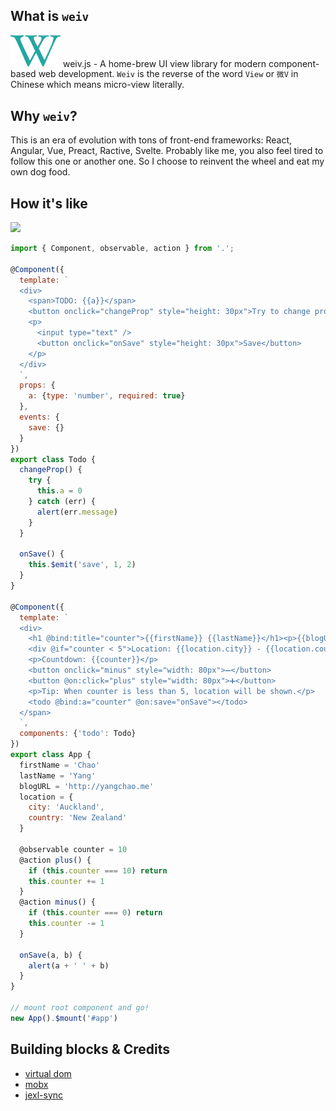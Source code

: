 ## What is `weiv`

<img src='./weiv.svg' width="80" /> weiv.js - A home-brew UI view library for modern component-based web development.
`Weiv` is the reverse of the word `View` or `微V` in Chinese which means micro-view literally.

## Why `weiv`?

This is an era of evolution with tons of front-end frameworks: React, Angular, Vue, Preact, Ractive, Svelte. Probably like me, you also feel tired to follow this one or another one. So I choose to reinvent the wheel and eat my own dog food.

## How it's like

<img src="https://i.imgur.com/7zDlvn1.gif" width="500">

```javascript
import { Component, observable, action } from '.';

@Component({
  template: `
  <div>
    <span>TODO: {{a}}</span>
    <button onclick="changeProp" style="height: 30px">Try to change props?</button>
    <p>
      <input type="text" />
      <button onclick="onSave" style="height: 30px">Save</button>
    </p>
  </div>
  `,
  props: {
    a: {type: 'number', required: true}
  },
  events: {
    save: {}
  }
})
export class Todo {
  changeProp() {
    try {
      this.a = 0
    } catch (err) {
      alert(err.message)
    }
  }

  onSave() {
    this.$emit('save', 1, 2)
  }
}

@Component({
  template: `
  <div>
    <h1 @bind:title="counter">{{firstName}} {{lastName}}</h1><p>{{blogURL}}</p>
    <div @if="counter < 5">Location: {{location.city}} - {{location.country}}</div>
    <p>Countdown: {{counter}}</p>
    <button onclick="minus" style="width: 80px">➖</button>
    <button @on:click="plus" style="width: 80px">➕</button>
    <p>Tip: When counter is less than 5, location will be shown.</p>
    <todo @bind:a="counter" @on:save="onSave"></todo>
  </span>
  `,
  components: {'todo': Todo}
})
export class App {
  firstName = 'Chao'
  lastName = 'Yang'
  blogURL = 'http://yangchao.me'
  location = {
    city: 'Auckland',
    country: 'New Zealand'
  }

  @observable counter = 10
  @action plus() {
    if (this.counter === 10) return
    this.counter += 1
  }
  @action minus() {
    if (this.counter === 0) return
    this.counter -= 1
  }

  onSave(a, b) {
    alert(a + ' ' + b)
  }
}

// mount root component and go!
new App().$mount('#app')
```

## Building blocks & Credits

- [virtual dom](https://github.com/Matt-Esch/virtual-dom)
- [mobx](https://github.com/mobxjs/mobx)
- [jexl-sync](https://github.com/richdyang/jexl-sync)
